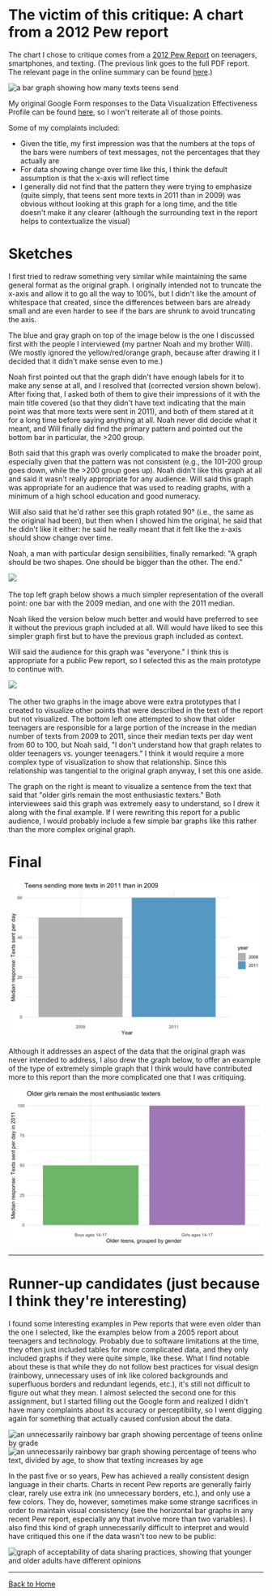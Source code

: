 # The victim of this critique: A chart from a 2012 Pew report

The chart I chose to critique comes from a [2012 Pew Report](https://www.pewinternet.org/wp-content/uploads/sites/9/media/Files/Reports/2012/PIP_Teens_Smartphones_and_Texting.pdf) on teenagers, smartphones, and texting. (The previous link goes to the full PDF report. The relevant page in the online summary can be found [here](https://www.pewresearch.org/internet/2012/03/19/what-teens-do-with-their-phones/).)

![a bar graph showing how many texts teens send](https://www.pewresearch.org/internet/wp-content/uploads/sites/9/media/8A567D97A4004E7383FBB1481A872677.jpg)

My original Google Form responses to the Data Visualization Effectiveness Profile can be found [here](/assignment3-files/googleForm.pdf), so I won't reiterate all of those points.

Some of my complaints included:

* Given the title, my first impression was that the numbers at the tops of the bars were numbers of text messages, not the percentages that they actually are
* For data showing change over time like this, I think the default assumption is that the x-axis will reflect time
* I generally did not find that the pattern they were trying to emphasize (quite simply, that teens sent more texts in 2011 than in 2009) was obvious without looking at this graph for a long time, and the title doesn't make it any clearer (although the surrounding text in the report helps to contextualize the visual)

# Sketches

I first tried to redraw something very similar while maintaining the same general format as the original graph. I originally intended not to truncate the x-axis and allow it to go all the way to 100%, but I didn't like the amount of whitespace that created, since the differences between bars are already small and are even harder to see if the bars are shrunk to avoid truncating the axis.

The blue and gray graph on top of the image below is the one I discussed first with the people I interviewed (my partner Noah and my brother Will). (We mostly ignored the yellow/red/orange graph, because after drawing it I decided that it didn't make sense even to me.)

Noah first pointed out that the graph didn't have enough labels for it to make any sense at all, and I resolved that (corrected version shown below). After fixing that, I asked both of them to give their impressions of it with the main title covered (so that they didn't have text indicating that the main point was that more texts were sent in 2011), and both of them stared at it for a long time before saying anything at all. Noah never did decide what it meant, and Will finally did find the primary pattern and pointed out the bottom bar in particular, the >200 group.

Both said that this graph was overly complicated to make the broader point, especially given that the pattern was not consistent (e.g., the 101-200 group goes down, while the >200 group goes up). Noah didn't like this graph at all and said it wasn't really appropriate for any audience. Will said this graph was appropriate for an audience that was used to reading graphs, with a minimum of a high school education and good numeracy.

Will also said that he'd rather see this graph rotated 90° (i.e., the same as the original had been), but then when I showed him the original, he said that he didn't like it either: he said he really meant that it felt like the x-axis should show change over time.

Noah, a man with particular design sensibilities, finally remarked: "A graph should be two shapes. One should be bigger than the other. The end."

![](assignment3-files/wireframe1-1.png)

The top left graph below shows a much simpler representation of the overall point: one bar with the 2009 median, and one with the 2011 median.

Noah liked the version below much better and would have preferred to see it without the previous graph included at all. Will would have liked to see this simpler graph first but to have the previous graph included as context.

Will said the audience for this graph was "everyone." I think this is appropriate for a public Pew report, so I selected this as the main prototype to continue with.

![](assignment3-files/wireframe2.png)

The other two graphs in the image above were extra prototypes that I created to visualize other points that were described in the text of the report but not visualized. The bottom left one attempted to show that older teenagers are responsible for a large portion of the increase in the median number of texts from 2009 to 2011, since their median texts per day went from 60 to 100, but Noah said, "I don't understand how that graph relates to older teenagers vs. younger teenagers." I think it would require a more complex type of visualization to show that relationship. Since this relationship was tangential to the original graph anyway, I set this one aside.

The graph on the right is meant to visualize a sentence from the text that said that "older girls remain the most enthusiastic texters." Both interviewees said this graph was extremely easy to understand, so I drew it along with the final example. If I were rewriting this report for a public audience, I would probably include a few simple bar graphs like this rather than the more complex original graph.

# Final

![](assignment3-files/medianTexts.png)

Although it addresses an aspect of the data that the original graph was never intended to address, I also drew the graph below, to offer an example of the type of extremely simple graph that I think would have contributed more to this report than the more complicated one that I was critiquing.

![](assignment3-files/boysVsGirls.png)

---

# Runner-up candidates (just because I think they're interesting)

I found some interesting examples in Pew reports that were even older than the one I selected, like the examples below from a 2005 report about teenagers and technology. Probably due to software limitations at the time, they often just included tables for more complicated data, and they only included graphs if they were quite simple, like these. What I find notable about these is that while they do not follow best practices for visual design (rainbowy, unnecessary uses of ink like colored backgrounds and superfluous borders and redundant legends, etc.), it's still not difficult to figure out what they mean. I almost selected the second one for this assignment, but I started filling out the Google form and realized I didn't have many complaints about its accuracy or perceptibility, so I went digging again for something that actually caused confusion about the data.

![an unnecessarily rainbowy bar graph showing percentage of teens online by grade](https://www.pewresearch.org/internet/wp-content/uploads/sites/9/media/A18130F4A4FC4240A0DEA78355D85CEB.jpg)
![an unnecessarily rainbowy bar graph showing percentage of teens who text, divided by age, to show that texting increases by age](https://www.pewresearch.org/internet/wp-content/uploads/sites/9/media/87A0E80B8B244D20959D4B8C966CDE8B.jpg)

In the past five or so years, Pew has achieved a really consistent design language in their charts. Charts in recent Pew reports are generally fairly clear, rarely use extra ink (no unnecessary borders, etc.), and only use a few colors. They do, however, sometimes make some strange sacrifices in order to maintain visual consistency (see the horizontal bar graphs in any recent Pew report, especially any that involve more than two variables). I also find this kind of graph unnecessarily difficult to interpret and would have critiqued this one if the data wasn't too new to be public:

![graph of acceptability of data sharing practices, showing that younger and older adults have different opinions](https://www.pewresearch.org/internet/wp-content/uploads/sites/9/2019/11/PI_2019.11.14_privacy_3-04.png?resize=640,513)

---

[Back to Home](https://sarahpearman.github.io/data-stories/)
